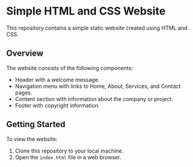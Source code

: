 # Simple HTML and CSS Website

This repository contains a simple static website created using HTML and CSS.

## Overview

The website consists of the following components:
- Header with a welcome message.
- Navigation menu with links to Home, About, Services, and Contact pages.
- Content section with information about the company or project.
- Footer with copyright information.

## Getting Started

To view the website:
1. Clone this repository to your local machine.
2. Open the `index.html` file in a web browser.


